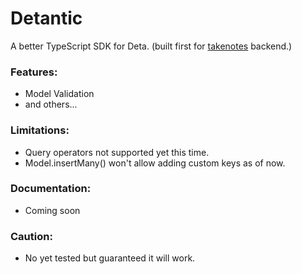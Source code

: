 # Detantic

A better TypeScript SDK for Deta. (built first for [takenotes](https://github.com/clark-john/takenotes) backend.)

### Features:

- Model Validation
- and others...

### Limitations: 

- Query operators not supported yet this time.
- Model.insertMany() won't allow adding custom keys as of now.

### Documentation:

- Coming soon

### Caution:

- No yet tested but guaranteed it will work.
